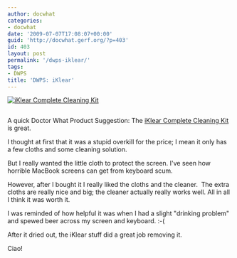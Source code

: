 ```yaml
---
author: docwhat
categories:
- docwhat
date: '2009-07-07T17:08:07+00:00'
guid: 'http://docwhat.gerf.org/?p=403'
id: 403
layout: post
permalink: '/dwps-iklear/'
tags:
- DWPS
title: 'DWPS: iKlear'
---
```


[![iKlear Complete Cleaning
Kit](https://ws-na.amazon-adsystem.com/widgets/q?_encoding=UTF8&MarketPlace=US&ASIN=B0023WU6OI&ServiceVersion=20070822&ID=AsinImage&WS=1&Format=_SL160_&tag=thedocwha-20)](https://www.amazon.com/gp/product/B0023WU6OI/ref=as_li_tl?ie=UTF8&camp=1789&creative=9325&creativeASIN=B0023WU6OI&linkCode=as2&tag=thedocwha-20&linkId=b6931440259cdaedc5e49e1f7965e0be)

<img src="https://ir-na.amazon-adsystem.com/e/ir?t=thedocwha-20&l=am2&o=1&a=B0023WU6OI" width="1" height="1" border="0" alt="Amazon bug" style="border:none !important; margin:0px !important;" />

A quick Doctor What Product Suggestion: The [iKlear Complete Cleaning
Kit](http://amzn.to/2n5ZwwC) is great.

I thought at first that it was a stupid overkill for the price; I mean
it only has a few cloths and some cleaning solution.

But I really wanted the little cloth to protect the screen. I've seen
how horrible MacBook screens can get from keyboard scum.

However, after I bought it I really liked the cloths and the cleaner.
 The extra cloths are really nice and big; the cleaner actually really
works well. All in all I think it was worth it.

I was reminded of how helpful it was when I had a slight "drinking
problem" and spewed beer across my screen and keyboard. :-(

After it dried out, the iKlear stuff did a great job removing it.

Ciao!
